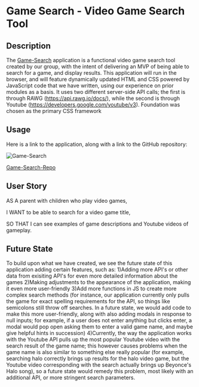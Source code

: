 # Game Search - Video Game Search Tool

## Description

The [Game-Search](https://katharinechumble.github.io/miniature-fiesta/) application is a functional video game search tool created by our group, with the intent of delivering an MVP of being able to search for a game, and display results. This application will run in the browser, and will feature dynamically updated HTML and CSS powered by JavaScript code that we have written, using our experience on prior modules as a basis. It uses two different server-side API calls; the first is through RAWG (https://api.rawg.io/docs/), while the second is through Youtube (https://developers.google.com/youtube/v3). Foundation was chosen as the primary CSS framework

## Usage

Here is a link to the application, along with a link to the GitHub repository:

![Game-Search](https://katharinechumble.github.io/miniature-fiesta/)

[Game-Search-Repo](https://github.com/katharinechumble/miniature-fiesta)

## User Story

AS A parent with children who play video games,

I WANT to be able to search for a video game title,

SO THAT I can see examples of game descriptions and Youtube videos of gameplay.

## Future State

To build upon what we have created, we see the future state of this application adding certain features, such as:
1)Adding more API's or other data from exisiting API's for even more detailed information about the games
2)Making adjustments to the appearance of the application, making it even more user-friendly
3)Add more functions in JS to create more complex search methods (for instance, our application currently only pulls the game for exact spelling requirements for the API, so things like semicolons still throw off searches. In a future state, we would add code to make this more user-friendly, along with also adding modals in response to null inputs; for example, if a user does not enter anything but clicks enter, a modal would pop open asking them to enter a valid game name, and maybe give helpful hints in succession)
4)Currently, the way the application works with the Youtube API pulls up the most popular Youtube video with the search result of the game name; this however causes problems when the game name is also similar to something else really popular (for example, searching halo correctly brings up results for the halo video game, but the Youtube video corresponding with the search actually brings up Beyonce's Halo song), so a future state would remedy this problem, most likely with an additional API, or more stringent search parameters.
